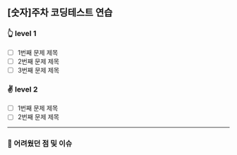 ## [숫자]주차 코딩테스트 연습

### 👆 level 1
- [ ] 1번째 문제 제목
- [ ] 2번째 문제 제목
- [ ] 3번째 문제 제목

### ✌️ level 2
- [ ] 1번째 문제 제목
- [ ] 2번째 문제 제목

<hr/>

### 🥹 어려웠던 점 및 이슈
